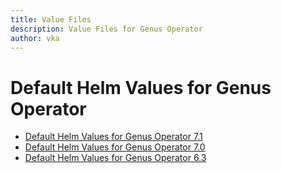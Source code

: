 ```yaml
---
title: Value Files
description: Value Files for Genus Operator
author: vka
---
```


# Default Helm Values for Genus Operator

- [Default Helm Values for Genus Operator 7.1](genus-operator-7.1.md)
- [Default Helm Values for Genus Operator 7.0](genus-operator-7.0.md)
- [Default Helm Values for Genus Operator 6.3](genus-operator-6.3.md)
